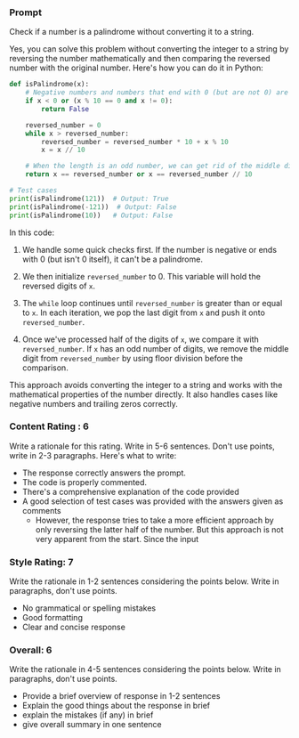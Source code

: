 ### Prompt
Check if a number is a palindrome without converting it to a string.


Yes, you can solve this problem without converting the integer to a string by reversing the number mathematically and then comparing the reversed number with the original number. Here's how you can do it in Python:

```python
def isPalindrome(x):
    # Negative numbers and numbers that end with 0 (but are not 0) are not palindromes
    if x < 0 or (x % 10 == 0 and x != 0):
        return False

    reversed_number = 0
    while x > reversed_number:
        reversed_number = reversed_number * 10 + x % 10
        x = x // 10

    # When the length is an odd number, we can get rid of the middle digit by reversed_number // 10
    return x == reversed_number or x == reversed_number // 10

# Test cases
print(isPalindrome(121))  # Output: True
print(isPalindrome(-121))  # Output: False
print(isPalindrome(10))   # Output: False
```

In this code:

1. We handle some quick checks first. If the number is negative or ends with 0 (but isn't 0 itself), it can't be a palindrome.

2. We then initialize `reversed_number` to 0. This variable will hold the reversed digits of `x`.

3. The `while` loop continues until `reversed_number` is greater than or equal to `x`. In each iteration, we pop the last digit from `x` and push it onto `reversed_number`.

4. Once we've processed half of the digits of `x`, we compare it with `reversed_number`. If `x` has an odd number of digits, we remove the middle digit from `reversed_number` by using floor division before the comparison.

This approach avoids converting the integer to a string and works with the mathematical properties of the number directly. It also handles cases like negative numbers and trailing zeros correctly.



### Content Rating : 6
Write a rationale for this rating. Write in 5-6 sentences. Don't use points, write in 2-3 paragraphs. Here's what to write:
- The response correctly answers the prompt.
- The code is properly commented.
- There's a comprehensive explanation of the code provided
- A good selection of test cases was provided with the answers given as comments
	- However, the response tries to take a more efficient approach by only reversing the latter half of the number. But this approach is not very apparent from the start. Since the input 


### Style Rating: 7
Write the rationale in 1-2 sentences considering the points below. Write in paragraphs, don't use points. 
- No grammatical or spelling mistakes
- Good formatting
- Clear and concise response

### Overall: 6
Write the rationale in 4-5 sentences considering the points below. Write in paragraphs, don't use points. 
- Provide a brief overview of response in 1-2 sentences
- Explain the good things about the response in brief
- explain the mistakes (if any) in brief
- give overall summary in one sentence


